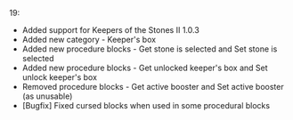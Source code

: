 19:
- Added support for Keepers of the Stones II 1.0.3
- Added new category - Keeper's box
- Added new procedure blocks - Get stone is selected and Set stone is selected
- Added new procedure blocks - Get unlocked keeper's box and Set unlock keeper's box
- Removed procedure blocks - Get active booster and Set active booster (as unusable)
- [Bugfix] Fixed cursed blocks when used in some procedural blocks